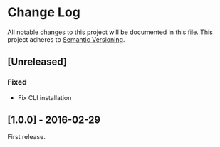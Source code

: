 # Change Log
All notable changes to this project will be documented in this file.
This project adheres to [Semantic Versioning](http://semver.org/).

## [Unreleased]
### Fixed
- Fix CLI installation

## [1.0.0] - 2016-02-29
First release.
